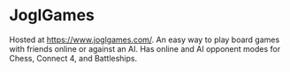 # JoglGames
Hosted at https://www.joglgames.com/.
An easy way to play board games with friends online or against an AI.
Has online and AI opponent modes for Chess, Connect 4, and Battleships.
